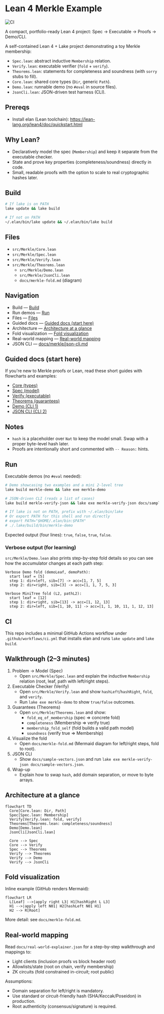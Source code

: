 # Lean 4 Merkle Example

![CI](https://github.com/ChainsQueenEth/lean4-merkle/actions/workflows/ci.yml/badge.svg)

A compact, portfolio-ready Lean 4 project: Spec → Executable → Proofs → Demo/CLI.

A self-contained Lean 4 + Lake project demonstrating a toy Merkle membership:
- `Spec.lean`: abstract inductive `Membership` relation.
- `Verify.lean`: executable verifier (`fold` + `verify`).
- `Theorems.lean`: statements for completeness and soundness (with `sorry` stubs to fill).
 - `Core.lean`: shared core types (`Dir`, generic `Path`).
 - `Demo.lean`: runnable demo (no `#eval` in source files).
 - `JsonCli.lean`: JSON-driven test harness (CLI).

## Prereqs
- Install elan (Lean toolchain): https://lean-lang.org/lean4/doc/quickstart.html

## Why Lean?
- Declaratively model the spec (`Membership`) and keep it separate from the executable checker.
- State and prove key properties (completeness/soundness) directly in code.
- Small, readable proofs with the option to scale to real cryptographic hashes later.

## Build
```bash
# If lake is on PATH
lake update && lake build

# If not on PATH
~/.elan/bin/lake update && ~/.elan/bin/lake build
```

## Files
- `src/Merkle/Core.lean`
- `src/Merkle/Spec.lean`
- `src/Merkle/Verify.lean`
- `src/Merkle/Theorems.lean`
  - `src/Merkle/Demo.lean`
  - `src/Merkle/JsonCli.lean`
  - `docs/merkle-fold.md` (diagram)

## Navigation

- Build — [Build](#build)
- Run demos — [Run](#run)
- Files — [Files](#files)
- Guided docs — [Guided docs (start here)](#guided-docs-start-here)
- Architecture — [Architecture at a glance](#architecture-at-a-glance)
- Fold visualization — [Fold visualization](#fold-visualization)
- Real-world mapping — [Real-world mapping](#real-world-mapping)
- JSON CLI — [docs/merkle/json-cli.md](docs/merkle/json-cli.md)


## Guided docs (start here)
 If you're new to Merkle proofs or Lean, read these short guides with flowcharts and examples:
 - [Core (types)](docs/merkle/core.md)
 - [Spec (model)](docs/merkle/spec.md)
 - [Verify (executable)](docs/merkle/verify.md)
 - [Theorems (guarantees)](docs/merkle/theorems.md)
 - [Demo (CLI 1)](docs/merkle/demo.md)
 - [JSON CLI (CLI 2)](docs/merkle/json-cli.md)

## Notes
- `hash` is a placeholder over `Nat` to keep the model small. Swap with a proper byte-level hash later.
- Proofs are intentionally short and commented with `-- Reason:` hints.

## Run
Executable demos (no `#eval` needed):

```bash
# Demo showcasing two examples and a mini 2-level tree
lake build merkle-demo && lake exe merkle-demo

# JSON-driven CLI (reads a list of cases)
lake build merkle-verify-json && lake exe merkle-verify-json docs/sample-vectors.json

# If lake is not on PATH, prefix with ~/.elan/bin/lake
# Or export PATH for this shell and run directly
# export PATH="$HOME/.elan/bin:$PATH"
# ./.lake/build/bin/merkle-demo
```

Expected output (four lines): `true`, `false`, `true`, `false`.

### Verbose output (for learning)
`src/Merkle/Demo.lean` also prints step-by-step fold details so you can see how the accumulator changes at each path step:

```
Verbose Demo fold (demoLeaf, demoPath):
  start leaf = [5]
  step 1: dir=left, sib=[7] -> acc=[1, 7, 5]
  step 2: dir=right, sib=[3] -> acc=[1, 1, 7, 5, 3]

Verbose MiniTree fold (L2, pathL2):
  start leaf = [12]
  step 1: dir=right, sib=[13] -> acc=[1, 12, 13]
  step 2: dir=left, sib=[1, 10, 11] -> acc=[1, 1, 10, 11, 1, 12, 13]
```

## CI
This repo includes a minimal GitHub Actions workflow under `.github/workflows/ci.yml` that installs elan and runs `lake update` and `lake build`.

## Walkthrough (2–3 minutes)
1) Problem → Model (Spec)
   - Open `src/Merkle/Spec.lean` and explain the inductive `Membership` relation (root, leaf, path with left/right steps).
2) Executable Checker (Verify)
    - Open `src/Merkle/Verify.lean` and show `hashLeft`/`hashRight`, `fold`, and `verify`.
    - Run `lake exe merkle-demo` to show `true/false` outcomes.
3) Guarantees (Theorems)
    - Open `src/Merkle/Theorems.lean` and show:
      - `fold_eq_of_membership` (spec ⇒ concrete fold)
      - `completeness` (Membership ⇒ verify true)
      - `membership_fold_self` (fold builds a valid path model)
      - `soundness` (verify true ⇒ Membership)
 4) Visualize the fold
    - Open `docs/merkle-fold.md` (Mermaid diagram for left/right steps, fold to root).
 5) JSON CLI
    - Show `docs/sample-vectors.json` and run `lake exe merkle-verify-json docs/sample-vectors.json`.
 6) Wrap-up
    - Explain how to swap `hash`, add domain separation, or move to byte arrays.

## Architecture at a glance

```mermaid
flowchart TD
  Core[Core.lean: Dir, Path]
  Spec[Spec.lean: Membership]
  Verify[Verify.lean: fold, verify]
  Theorems[Theorems.lean: completeness/soundness]
  Demo[Demo.lean]
  JsonCli[JsonCli.lean]

  Core --> Spec
  Core --> Verify
  Spec --> Theorems
  Verify --> Theorems
  Verify --> Demo
  Verify --> JsonCli
```

## Fold visualization

Inline example (GitHub renders Mermaid):

```mermaid
flowchart LR
  L[Leaf] -->|apply right L3| H1[hashRight L L3]
  H1 -->|apply left N01| H2[hashLeft N01 H1]
  H2 --> R[Root]
```

More detail: see `docs/merkle-fold.md`.

## Real-world mapping

Read `docs/real-world-explainer.json` for a step-by-step walkthrough and mappings to:
- Light clients (inclusion proofs vs block header root)
- Allowlists/state (root on chain, verify membership)
- ZK circuits (fold constrained in-circuit; root public)

Assumptions:
- Domain separation for left/right is mandatory.
- Use standard or circuit-friendly hash (SHA/Keccak/Poseidon) in production.
- Root authenticity (consensus/signature) is required.
